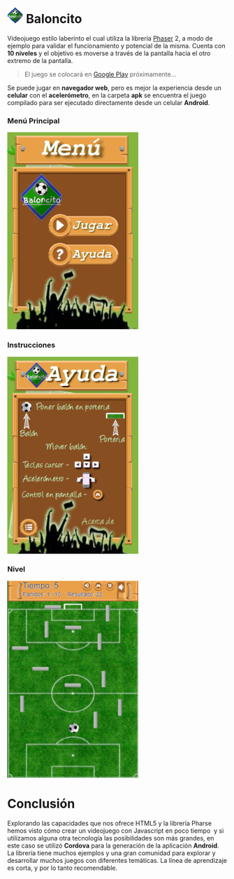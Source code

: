 #
# <img src="https://github.com/bernardosegura/Baloncito/blob/master/src/favicon.png?raw=true" /> Baloncito
Videojuego estilo laberinto el cual utiliza la librería [Phaser](https://phaser.io) 2, a modo de ejemplo para validar el funcionamiento y potencial de la misma.
Cuenta con **10 niveles** y el objetivo es moverse a través de la pantalla hacia el otro extremo de la pantalla. 
> El juego se colocará en [Google Play](https://play.google.com) próximamente...

Se puede jugar en **navegador web**, pero es mejor la experiencia desde un **celular** con el **acelerómetro**, en la carpeta **apk** se encuentra el juego compilado para ser ejecutado directamente desde un celular **Android**. 

### Menú Principal
<img src="https://github.com/bernardosegura/Baloncito/blob/master/img/menu.png?raw=true" width="300px" height="450px" />  

### Instrucciones
<img src="https://github.com/bernardosegura/Baloncito/blob/master/img/ayuda.png?raw=true" width="300px" height="450px" />
    
### Nivel
<img src="https://github.com/bernardosegura/Baloncito/blob/master/img/n1.png?raw=true" width="300px" height="450px" />

# Conclusión
Explorando las capacidades que nos ofrece HTML5 y la librería Pharse  hemos visto cómo crear un videojuego con Javascript en poco tiempo  y si utilizamos alguna otra tecnología las posibilidades son más grandes, en este caso se utilizó **Cordova** para la generación de la aplicación **Android**. 
La librería tiene muchos ejemplos y una gran comunidad para explorar y desarrollar muchos juegos con diferentes temáticas. La línea de aprendizaje es corta, y por lo tanto recomendable.
